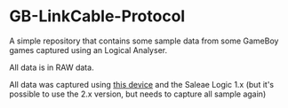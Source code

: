 # GB-LinkCable-Protocol
A simple repository that contains some sample data from some GameBoy games captured using an Logical Analyser.

All data is in RAW data.

All data was captured using [this device](https://pt.aliexpress.com/item/4000190740610.html) and the Saleae Logic 1.x (but it's possible to use the 2.x version, but needs to capture all sample again)
